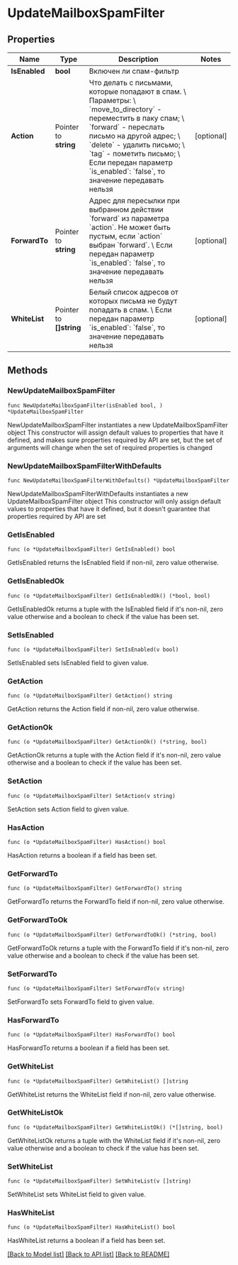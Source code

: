 # UpdateMailboxSpamFilter

## Properties

Name | Type | Description | Notes
------------ | ------------- | ------------- | -------------
**IsEnabled** | **bool** | Включен ли спам-фильтр | 
**Action** | Pointer to **string** | Что делать с письмами, которые попадают в спам. \\  Параметры: \\  &#x60;move_to_directory&#x60; - переместить в паку спам; \\  &#x60;forward&#x60; - переслать письмо на другой адрес; \\  &#x60;delete&#x60; - удалить письмо; \\  &#x60;tag&#x60; - пометить письмо; \\  Если передан параметр &#x60;is_enabled&#x60;: &#x60;false&#x60;, то значение передавать нельзя | [optional] 
**ForwardTo** | Pointer to **string** | Адрес для пересылки при выбранном действии &#x60;forward&#x60; из параметра &#x60;action&#x60;. Не может быть пустым, если &#x60;action&#x60; выбран &#x60;forward&#x60;. \\  Если передан параметр &#x60;is_enabled&#x60;: &#x60;false&#x60;, то значение передавать нельзя | [optional] 
**WhiteList** | Pointer to **[]string** | Белый список адресов от которых письма не будут попадать в спам. \\  Если передан параметр &#x60;is_enabled&#x60;: &#x60;false&#x60;, то значение передавать нельзя | [optional] 

## Methods

### NewUpdateMailboxSpamFilter

`func NewUpdateMailboxSpamFilter(isEnabled bool, ) *UpdateMailboxSpamFilter`

NewUpdateMailboxSpamFilter instantiates a new UpdateMailboxSpamFilter object
This constructor will assign default values to properties that have it defined,
and makes sure properties required by API are set, but the set of arguments
will change when the set of required properties is changed

### NewUpdateMailboxSpamFilterWithDefaults

`func NewUpdateMailboxSpamFilterWithDefaults() *UpdateMailboxSpamFilter`

NewUpdateMailboxSpamFilterWithDefaults instantiates a new UpdateMailboxSpamFilter object
This constructor will only assign default values to properties that have it defined,
but it doesn't guarantee that properties required by API are set

### GetIsEnabled

`func (o *UpdateMailboxSpamFilter) GetIsEnabled() bool`

GetIsEnabled returns the IsEnabled field if non-nil, zero value otherwise.

### GetIsEnabledOk

`func (o *UpdateMailboxSpamFilter) GetIsEnabledOk() (*bool, bool)`

GetIsEnabledOk returns a tuple with the IsEnabled field if it's non-nil, zero value otherwise
and a boolean to check if the value has been set.

### SetIsEnabled

`func (o *UpdateMailboxSpamFilter) SetIsEnabled(v bool)`

SetIsEnabled sets IsEnabled field to given value.


### GetAction

`func (o *UpdateMailboxSpamFilter) GetAction() string`

GetAction returns the Action field if non-nil, zero value otherwise.

### GetActionOk

`func (o *UpdateMailboxSpamFilter) GetActionOk() (*string, bool)`

GetActionOk returns a tuple with the Action field if it's non-nil, zero value otherwise
and a boolean to check if the value has been set.

### SetAction

`func (o *UpdateMailboxSpamFilter) SetAction(v string)`

SetAction sets Action field to given value.

### HasAction

`func (o *UpdateMailboxSpamFilter) HasAction() bool`

HasAction returns a boolean if a field has been set.

### GetForwardTo

`func (o *UpdateMailboxSpamFilter) GetForwardTo() string`

GetForwardTo returns the ForwardTo field if non-nil, zero value otherwise.

### GetForwardToOk

`func (o *UpdateMailboxSpamFilter) GetForwardToOk() (*string, bool)`

GetForwardToOk returns a tuple with the ForwardTo field if it's non-nil, zero value otherwise
and a boolean to check if the value has been set.

### SetForwardTo

`func (o *UpdateMailboxSpamFilter) SetForwardTo(v string)`

SetForwardTo sets ForwardTo field to given value.

### HasForwardTo

`func (o *UpdateMailboxSpamFilter) HasForwardTo() bool`

HasForwardTo returns a boolean if a field has been set.

### GetWhiteList

`func (o *UpdateMailboxSpamFilter) GetWhiteList() []string`

GetWhiteList returns the WhiteList field if non-nil, zero value otherwise.

### GetWhiteListOk

`func (o *UpdateMailboxSpamFilter) GetWhiteListOk() (*[]string, bool)`

GetWhiteListOk returns a tuple with the WhiteList field if it's non-nil, zero value otherwise
and a boolean to check if the value has been set.

### SetWhiteList

`func (o *UpdateMailboxSpamFilter) SetWhiteList(v []string)`

SetWhiteList sets WhiteList field to given value.

### HasWhiteList

`func (o *UpdateMailboxSpamFilter) HasWhiteList() bool`

HasWhiteList returns a boolean if a field has been set.


[[Back to Model list]](../README.md#documentation-for-models) [[Back to API list]](../README.md#documentation-for-api-endpoints) [[Back to README]](../README.md)


